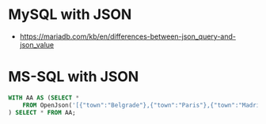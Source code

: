 # MySQL with JSON
* https://mariadb.com/kb/en/differences-between-json_query-and-json_value

# MS-SQL with JSON
```sql
WITH AA AS (SELECT *
    FROM OpenJson('[{"town":"Belgrade"},{"town":"Paris"},{"town":"Madrid"}]') WITH (TOWN varchar(20) '$.town')
) SELECT * FROM AA;
```
